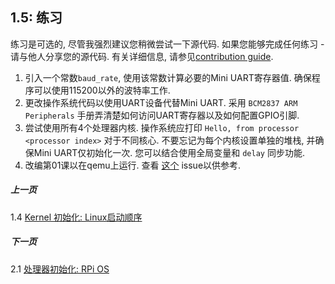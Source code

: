 ## 1.5: 练习

练习是可选的, 尽管我强烈建议您稍微尝试一下源代码. 如果您能够完成任何练习 - 请与他人分享您的源代码. 有关详细信息, 请参见[contribution guide](../Contributions.md).

1. 引入一个常数`baud_rate`, 使用该常数计算必要的Mini UART寄存器值. 确保程序可以使用115200以外的波特率工作. 
2. 更改操作系统代码以使用UART设备代替Mini UART. 采用 `BCM2837 ARM Peripherals` 手册弄清楚如何访问UART寄存器以及如何配置GPIO引脚. 
3. 尝试使用所有4个处理器内核. 操作系统应打印 `Hello, from processor <processor index>` 对于不同核心. 不要忘记为每个内核设置单独的堆栈, 并确保Mini UART仅初始化一次. 您可以结合使用全局变量和 `delay` 同步功能.
4. 改编第01课以在qemu上运行. 查看 [这个](https://github.com/s-matyukevich/raspberry-pi-os/issues/8) issue以供参考.

##### 上一页

1.4 [Kernel 初始化: Linux启动顺序](../../../translations/zh-cn/lesson01/linux/kernel-startup.md)

##### 下一页

2.1 [处理器初始化: RPi OS](../../../translations/zh-cn/lesson02/rpi-os.md)
